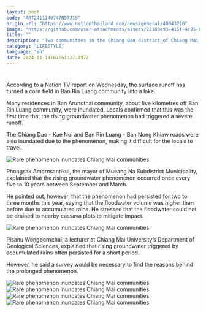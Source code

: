 ```yaml
---
layout: post
code: "ART2411140747N57J1S"
origin_url: "https://www.nationthailand.com/news/general/40043276"
image: "https://github.com/user-attachments/assets/22183e93-415f-4c95-8a39-4f459b269cc3"
title: ""
description: "Two communities in the Chiang Dao district of Chiang Mai province have been inundated for over two months due to rising groundwater."
category: "LIFESTYLE"
language: "en"
date: 2024-11-14T07:51:27.497Z
---
```


# 









According to a Nation TV report on Wednesday, the surface runoff has turned a corn field in Ban Rin Luang community into a lake.

Many residences in Ban Arunothai community, about five kilometres off Ban Rin Luang community, were inundated. Locals confirmed that this was the first time that the rising groundwater phenomenon had triggered a severe runoff.

The Chiang Dao - Kae Noi and Ban Rin Luang - Ban Nong Khiaw roads were also inundated due to the phenomenon, making it difficult for the locals to travel.

  ![Rare phenomenon inundates Chiang Mai communities](https://media.nationthailand.com/uploads/images/contents/w1024/2024/11/JJXIvzPfrKadDR8t0Saz.webp?x-image-process=style/lg-webp)

Phongsak Amornsantikul, the mayor of Mueang Na Subdistrict Municipality, explained that the rising groundwater phenomenon occurred once every five to 10 years between September and March.

He pointed out, however, that the phenomenon had persisted for two to three months this year, saying that the floodwater volume was higher than before due to accumulated rains. He stressed that the floodwater could not be drained to nearby cassava plots to mitigate impact.

  
  ![Rare phenomenon inundates Chiang Mai communities](https://github.com/user-attachments/assets/46be02db-ef73-4d4c-a4d7-c45dbf229b21)

Pisanu Wongpornchai, a lecturer at Chiang Mai University’s Department of Geological Sciences, explained that rising groundwater triggered by accumulated rains often persisted for a short period.

However, he said a survey would be necessary to find the reasons behind the prolonged phenomenon.

   ![Rare phenomenon inundates Chiang Mai communities](https://media.nationthailand.com/uploads/images/contents/w1024/2024/11/dj4hAVX17WPtrwi8g4xJ.webp?x-image-process=style/lg-webp)  ![Rare phenomenon inundates Chiang Mai communities](https://github.com/user-attachments/assets/28c5c25e-8569-4b56-aa0d-ca9ec9c02be0)   ![Rare phenomenon inundates Chiang Mai communities](https://media.nationthailand.com/uploads/images/contents/w1024/2024/11/10afQcN0YJpu1AaBV5TF.webp?x-image-process=style/lg-webp)   ![Rare phenomenon inundates Chiang Mai communities](https://github.com/user-attachments/assets/c8a59baf-3654-407e-becd-90e86f07a8cf)

